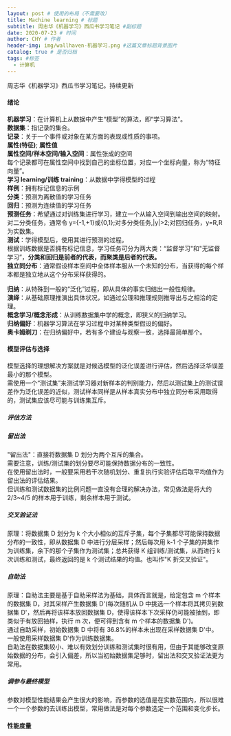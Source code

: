 ```yaml
---
layout: post # 使用的布局（不需要改）
title: Machine learning # 标题
subtitle: 周志华《机器学习》西瓜书学习笔记 #副标题
date: 2020-07-23 # 时间
author: CHY # 作者
header-img: img/wallhaven-机器学习.png #这篇文章标题背景图片
catalog: true # 是否归档
tags: #标签
  - 计算机
---
```


周志华《机器学习》西瓜书学习笔记。持续更新

#### 绪论

**机器学习**：在计算机上从数据中产生“模型”的算法，即“学习算法”。<br>
**数据集**：指记录的集合。<br>
**记录**：关于一个事件或对象在某方面的表现或性质的事项。<br>
**属性(特征)**; **属性值**<br>
**属性空间/样本空间/输入空间**：属性张成的空间<br>
每个记录都可在属性空间中找到自己的坐标位置，对应一个坐标向量，称为“特征向量”。<br>
**学习 learning/训练 training**：从数据中学得模型的过程<br>
**样例**：拥有标记信息的示例<br>
**分类**：预测为离散值的学习任务<br>
**回归**：预测为连续值的学习任务<br>
**预测任务**：希望通过对训练集进行学习，建立一个从输入空间到输出空间的映射。对二分类任务，通常令 y={-1,+1}或{0,1};对多分类任务,|y|>2;对回归任务，y=R,R 为实数集。<br>
**测试**：学得模型后，使用其进行预测的过程。<br>
根据训练数据是否拥有标记信息，学习任务可分为两大类：“监督学习"和"无监督学习”，**分类和回归是前者的代表，而聚类是后者的代表。**<br>
**独立同分布**：通常假设样本空间中全体样本服从一个未知的分布，当获得的每个样本都是独立地从这个分布采样获得的。<br>

**归纳**：从特殊到一般的“泛化”过程，即从具体的事实归结出一般性规律。<br>
**演绎**：从基础原理推演出具体状况，如通过公理和推理规则推导出与之相洽的定理。<br>
**概念学习/概念形成**：从训练数据集中学的概念，即狭义的归纳学习。<br>
**归纳偏好**：机器学习算法在学习过程中对某种类型假设的偏好。<br>
**奥卡姆剃刀**：在归纳偏好中，若有多个建设与观察一致，选择最简单那个。<br>

#### 模型评估与选择

模型选择的理想解决方案就是对候选模型的泛化误差进行评估，然后选择泛华误差最小的那个模型。<br>
需使用一个“测试集”来测试学习器对新样本的判别能力，然后以测试集上的测试误差作为泛化误差的近似，测试样本同样是从样本真实分布中独立同分布采用取得的，测试集应该尽可能与训练集互斥。<br>

##### 评估方法

##### 留出法

"留出法"：直接将数据集 D 划分为两个互斥的集合。<br>
需要注意，训练/测试集的划分要尽可能保持数据分布的一致性。<br>
在使用留出法时，一般要采用若干次随机划分、重复执行实验评估后取平均值作为留出法的评估结果。<br>
但训练和测试数据集的比例问题一直没有合理的解决办法，常见做法是将大约 2/3~4/5 的样本用于训练，剩余样本用于测试。<br>

##### 交叉验证法

原理：将数据集 D 划分为 k 个大小相似的互斥子集，每个子集都尽可能保持数据分布的一致性，即从数据集 D 中进行分层采样；然后每次用 k-1 个子集的并集作为训练集，余下的那个子集作为测试集；总共获得 K 组训练/测试集，从而进行 k 次训练和测试，最终返回的是 k 个测试结果的均值。也叫作"K 折交叉验证"。<br>

##### 自助法

原理：自助法主要是基于自助采样法为基础，具体而言就是，给定包含 m 个样本的数据集 D，对其采样产生数据集 D'(每次随机从 D 中挑选一个样本将其拷贝到数据集 D'，然后再将该样本放回数据集 D，使得该样本下次采样仍可能被抽到，即类似于有放回抽样，执行 m 次，便可得到含有 m 个样本的数据集 D')。<br>
通过自助采样，初始数据集 D 中将有 36.8%的样本未出现在采样数据集 D'中。<br>
一般使用采样数据集 D'作为训练数据集。<br>
自助法在数据集较小、难以有效划分训练和测试集时很有用，但由于其能够改变原始数据的分布，会引入偏差，所以当初始数据集足够时，留出法和交叉验证法更为常用。<br>

##### 调参与最终模型

参数对模型性能结果会产生很大的影响，而参数的选值是在实数范围内，所以很难一个一个参数的去训练出模型，常用做法是对每个参数选定一个范围和变化步长。<br>

#### 性能度量
